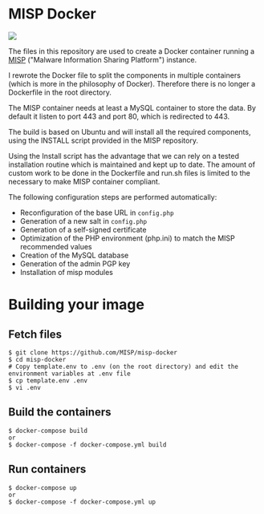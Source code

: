 MISP Docker
===========

[![](https://travis-ci.org/MISP/misp-docker.svg?branch=master)](https://travis-ci.org/yaleman/misp-docker)

The files in this repository are used to create a Docker container running a [MISP](http://www.misp-project.org) ("Malware Information Sharing Platform") instance.

I rewrote the Docker file to split the components in multiple containers (which is more in the philosophy of Docker). Therefore there is no longer a Dockerfile in the root directory.

The MISP container needs at least a MySQL container to store the data. By default it listen to port 443 and port 80, which is redirected to 443.

The build is based on Ubuntu and will install all the required components, using the INSTALL script provided in the MISP repository. 

Using the Install script has the advantage that we can rely on a tested installation routine which is maintained and kept up to date. The amount of custom work to be done in the Dockerfile and run.sh files is limited to the necessary to make MISP container compliant.

The following configuration steps are performed automatically:
* Reconfiguration of the base URL in `config.php`
* Generation of a new salt in `config.php`
* Generation of a self-signed certificate
* Optimization of the PHP environment (php.ini) to match the MISP recommended values
* Creation of the MySQL database
* Generation of the admin PGP key
* Installation of misp modules 

# Building your image

## Fetch files
```
$ git clone https://github.com/MISP/misp-docker
$ cd misp-docker
# Copy template.env to .env (on the root directory) and edit the environment variables at .env file
$ cp template.env .env
$ vi .env
```

## Build the containers
```
$ docker-compose build
or
$ docker-compose -f docker-compose.yml build
```

## Run containers
```
$ docker-compose up
or
$ docker-compose -f docker-compose.yml up
```
